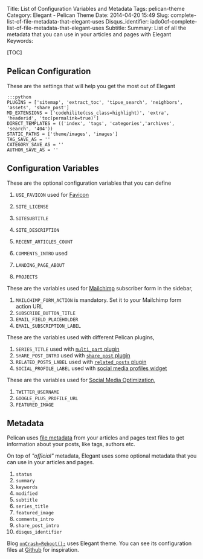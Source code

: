 Title: List of Configuration Variables and Metadata
Tags: pelican-theme
Category: Elegant - Pelican Theme
Date: 2014-04-20 15:49
Slug: complete-list-of-file-metadata-that-elegant-uses
Disqus_identifier: iado0cf-complete-list-of-file-metadata-that-elegant-uses
Subtitle: 
Summary: List of all the metadata that you can use in your articles and pages with Elegant
Keywords: 

[TOC]

## Pelican Configuration

These are the settings that will help you get the most out of Elegant

    :::python
    PLUGINS = ['sitemap', 'extract_toc', 'tipue_search', 'neighbors', 'assets', 'share_post']
    MD_EXTENSIONS = ['codehilite(css_class=highlight)', 'extra', 'headerid', 'toc(permalink=true)']
    DIRECT_TEMPLATES = (('index', 'tags', 'categories','archives', 'search', '404'))
    STATIC_PATHS = ['theme/images', 'images']
    TAG_SAVE_AS = ''
    CATEGORY_SAVE_AS = ''
    AUTHOR_SAVE_AS = ''

## Configuration Variables

These are the optional configuration variables that you can define

1. `USE_FAVICON` used for [Favicon](how-to-set-favicons-and-speed-dial-icon-of-your-blog)
1. `SITE_LICENSE`
1. `SITESUBTITLE`
1. `SITE_DESCRIPTION`
1. `RECENT_ARTICLES_COUNT`
1. `COMMENTS_INTRO` used 

1. `LANDING_PAGE_ABOUT`
1. `PROJECTS`

These are the variables used for [Mailchimp](http://mailchimp.com/) subscriber form in the sidebar,

1. `MAILCHIMP_FORM_ACTION` is mandatory. Set it to your Mailchimp form action URL
1. `SUBSCRIBE_BUTTON_TITLE`
1. `EMAIL_FIELD_PLACEHOLDER`
1. `EMAIL_SUBSCRIPTION_LABEL`

These are the variables used with different Pelican plugins,

1. `SERIES_TITLE` used with [`multi_part` plugin](how-to-use-multi-part-plugin)
1. `SHARE_POST_INTRO` used with [`share_post` plugin](how-to-use-social-sharing-plugin)
1. `RELATED_POSTS_LABEL` used with [`related_posts` plugin](https://github.com/getpelican/pelican-plugins/tree/master/related_posts) 
1. `SOCIAL_PROFILE_LABEL` used with [social media profiles widget](how-to-display-your-social-media-profiles)

These are the variables used for [Social Media Optimization](search-engine-and-social-media-optimization),

1. `TWITTER_USERNAME`
1. `GOOGLE_PLUS_PROFILE_URL` 
1. `FEATURED_IMAGE`

## Metadata

Pelican uses [file
metadata](http://docs.getpelican.com/en/latest/getting_started.html#file-metadata)
from your articles and pages text files to get information about your posts,
like tags, authors etc.

On top of *"official"* metadata, Elegant uses some optional metadata that you
can use in your articles and pages.

1. `status`
1. `summary`
1. `keywords`
1. `modified`
1. `subtitle`
1. `series_title`
1. `featured_image`
1. `comments_intro`
1. `share_post_intro`
1. `disqus_identifier`

Blog [`onCrash=Reboot();`](http://oncrashreboot.com) uses Elegant theme. You can see its configuration files at [Github](https://github.com/talha131/onCrashReboot) for inspiration.

